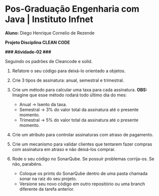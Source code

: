 # Pos-Graduação Engenharia com Java | Instituto Infnet #

**Aluno:** Diego Henrique Cornelio de Rezende

**Projeto Disciplina CLEAN CODE**

**### Atividade-02 ###**

Seguindo os padrões de Cleancode e solid.
1. Refatore o seu código para deixá-lo orientado a objetos.


2. Crie 3 tipos de assinatura: anual, semestral e trimestral.


3. Crie um método para calcular uma taxa para cada assinatura.
**OBS:** Imagine que esse método rodará todo último dia do mes:
   - Anual -> Isento da taxa.
   - Semestral -> 3% do valor total da assinatura até o presente momento.
   - Trimestral -> 5% do valor total da assinatura até o presente momento.


4. Crie um atributo para controlar assinaturas com atraso de pagamento.


5. Crie um mecanismo para validar clientes que tentarem fazer compras com assinatura em atraso e não deixá-los comprar.


6. Rode o seu código no SonarQube.
Se possuir problemas corrija-os.
Se não, parabéns.

   - Coloque os prints do SonarQube dentro de uma pasta chamada sonar na raiz do seu projeto.
   - Versione seu novo código em outro repositório ou uma branch diferente da tarefa anterior.